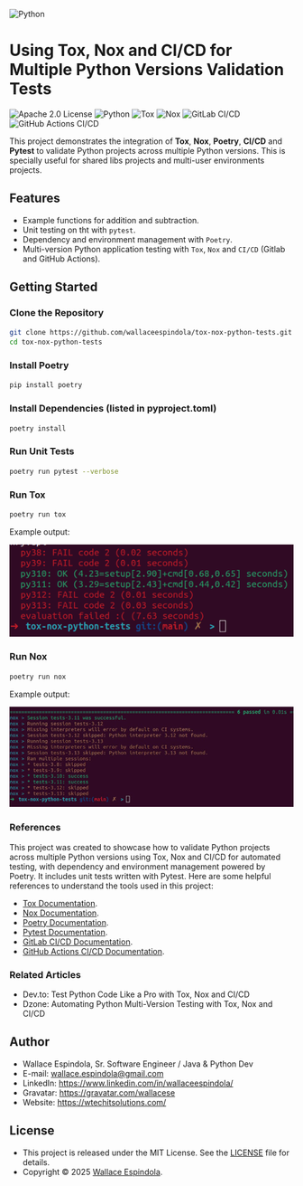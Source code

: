 ![Python](https://www.python.org/static/community_logos/python-logo-generic.svg)

# Using Tox, Nox and CI/CD for Multiple Python Versions Validation Tests

![Apache 2.0 License](https://img.shields.io/badge/License-Apache2.0-pink)
![Python](https://img.shields.io/badge/Built_with-Java-blue)
![Tox](https://img.shields.io/badge/Built_with-Tox-yellow)
![Nox](https://img.shields.io/badge/Built_with-Nox-violet)
![GitLab CI/CD](https://img.shields.io/badge/Powered_by-GitLab-orange)
![GitHub Actions CI/CD](https://img.shields.io/badge/Powered_by-GitHubActions-teal)

This project demonstrates the integration of **Tox**, **Nox**, **Poetry**, **CI/CD** and **Pytest** to validate
Python projects across multiple Python versions. This is specially useful for shared libs projects
and multi-user environments projects.

## Features

- Example functions for addition and subtraction.
- Unit testing on tht with `pytest`.
- Dependency and environment management with `Poetry`.
- Multi-version Python application testing with `Tox`, `Nox` and `CI/CD` (Gitlab and GitHub Actions).

## Getting Started

### Clone the Repository

```bash
git clone https://github.com/wallaceespindola/tox-nox-python-tests.git
cd tox-nox-python-tests
```

### Install Poetry

```bash
pip install poetry
```

### Install Dependencies (listed in pyproject.toml)

```bash
poetry install
```

### Run Unit Tests

```bash
poetry run pytest --verbose
```

### Run Tox

```bash
poetry run tox
```

Example output:

![tox_output.png](resources/tox_output.png)

### Run Nox

```bash
poetry run nox
```

Example output:

![nox_output.png](resources/nox_output.png)

### References

This project was created to showcase how to validate Python projects across multiple Python versions using
Tox, Nox and CI/CD for automated testing, with dependency and environment management powered by Poetry.
It includes unit tests written with Pytest.
Here are some helpful references to understand the tools used in this project:

- [Tox Documentation](https://tox.wiki/en/).
- [Nox Documentation](https://nox.thea.codes/en/stable/).
- [Poetry Documentation](https://python-poetry.org/docs/).
- [Pytest Documentation](https://docs.pytest.org/en/stable/).
- [GitLab CI/CD Documentation](https://docs.gitlab.com/).
- [GitHub Actions CI/CD Documentation](https://docs.github.com/en/actions).

### Related Articles

- Dev.to: Test Python Code Like a Pro with Tox, Nox and CI/CD
- Dzone: Automating Python Multi-Version Testing with Tox, Nox and CI/CD

## Author

- Wallace Espindola, Sr. Software Engineer / Java & Python Dev
- E-mail: wallace.espindola@gmail.com
- LinkedIn: https://www.linkedin.com/in/wallaceespindola/
- Gravatar: https://gravatar.com/wallacese
- Website: https://wtechitsolutions.com/

## License

- This project is released under the MIT License. See the [LICENSE](LICENSE) file for details.
- Copyright © 2025 [Wallace Espindola](https://github.com/wallaceespindola/).
